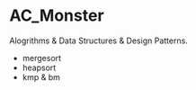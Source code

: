 AC_Monster
==========
Alogrithms & Data Structures & Design Patterns.
- mergesort
- heapsort
- kmp & bm
